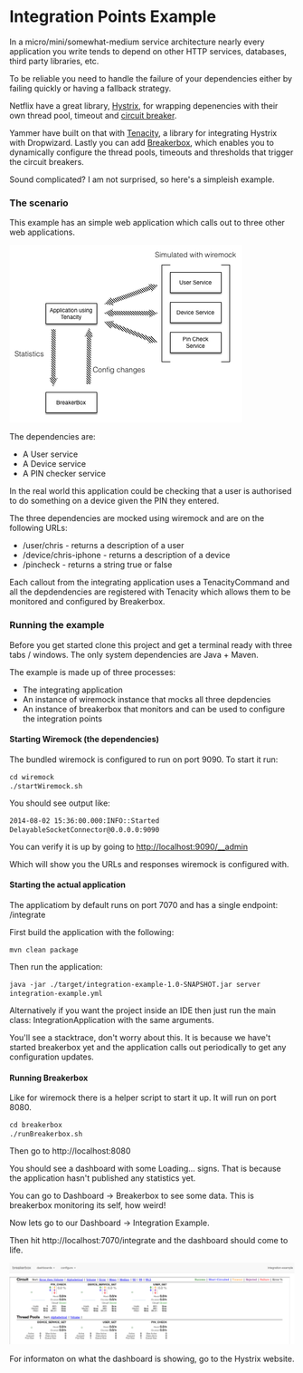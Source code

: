 Integration Points Example
==========================

In a micro/mini/somewhat-medium service architecture nearly every application you write tends to depend on other HTTP services, databases, third party libraries, etc.

To be reliable you need to handle the failure of your dependencies either by failing quickly or having a fallback strategy.

Netflix have a great library, [Hystrix](https://github.com/Netflix/Hystrix), for wrapping depenencies with their own thread pool, timeout and [circuit breaker](http://martinfowler.com/bliki/CircuitBreaker.html).

Yammer have built on that with [Tenacity](https://github.com/yammer/tenacity), a library for integrating Hystrix with Dropwizard. Lastly you can add [Breakerbox](https://github.com/yammer/breakerbox), which enables you to dynamically configure the thread pools, timeouts and thresholds that trigger the circuit breakers.

Sound complicated? I am not surprised, so here's a simpleish example.

### The scenario

This example has an simple web application which calls out to three other web applications.

<img src="https://raw.githubusercontent.com/chbatey/integration-points-example/master/images/Integration-Points-Architecture.png" />

The dependencies are:

* A User service
* A Device service
* A PIN checker service

In the real world this application could be checking that a user is authorised to do something on a device given the PIN they entered.

The three dependencies are mocked using wiremock and are on the following URLs:
 
* /user/chris - returns a description of a user
* /device/chris-iphone - returns a description of a device
* /pincheck - returns a string true or false

Each callout from the integrating application uses a TenacityCommand and all the depdendencies are registered with Tenacity which allows them to be monitored and configured by Breakerbox.

### Running the example

Before you get started clone this project and get a terminal ready with three tabs / windows. The only system dependencies are Java + Maven.

The example is made up of three processes:

* The integrating application
* An instance of wiremock instance that mocks all three depdencies
* An instance of breakerbox that monitors and can be used to configure the integration points

#### Starting Wiremock (the dependencies)

The bundled wiremock is configured to run on port 9090. To start it run:


```
cd wiremock
./startWiremock.sh
```

You should see output like:


```
2014-08-02 15:36:00.000:INFO::Started DelayableSocketConnector@0.0.0.0:9090
```

You can verify it is up by going to [http://localhost:9090/__admin](http://localhost:9090/__admin)

Which will show you the URLs and responses wiremock is configured with.

#### Starting the actual application

The applicatiom by default runs on port 7070 and has a single endpoint: /integrate

First build the application with the following:

```
mvn clean package
```

Then run the application:

```
java -jar ./target/integration-example-1.0-SNAPSHOT.jar server integration-example.yml
```

Alternatively if you want the project inside an IDE then just run the main class: IntegrationApplication with the same arguments.

You'll see a stacktrace, don't worry about this. It is because we have't started breakerbox yet and the application calls out periodically to get any configuration updates.

#### Running Breakerbox

Like for wiremock there is a helper script to start it up. It will run on port 8080.


```
cd breakerbox
./runBreakerbox.sh
```

Then go to http://localhost:8080

You should see a dashboard with some Loading... signs. That is because the application hasn't published any statistics yet.

You can go to Dashboard -> Breakerbox to see some data. This is breakerbox monitoring its self, how weird!

Now lets go to our Dashboard -> Integration Example.

Then hit http://localhost:7070/integrate and the dashboard should come to life.

<img src="https://raw.githubusercontent.com/chbatey/integration-points-example/master/images/dashboard.png" />

For informaton on what the dashboard is showing, go to the Hystrix website.
